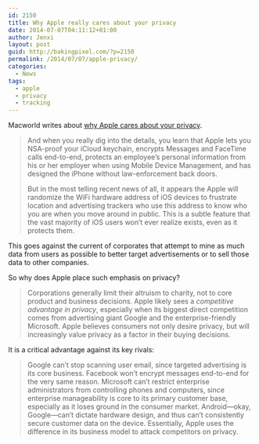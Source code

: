 ```yaml
---
id: 2150
title: Why Apple really cares about your privacy
date: 2014-07-07T04:11:12+01:00
author: Jenxi
layout: post
guid: http://bakingpixel.com/?p=2150
permalink: /2014/07/07/apple-privacy/
categories:
  - News
tags:
  - apple
  - privacy
  - tracking
---
```

Macworld writes about [why Apple cares about your privacy](http://www.macworld.com/article/2366921/why-apple-really-cares-about-your-privacy.html).

> And when you really dig into the details, you learn that Apple lets you NSA-proof your iCloud keychain, encrypts Messages and FaceTime calls end-to-end, protects an employee’s personal information from his or her employer when using Mobile Device Management, and has designed the iPhone without law-enforcement back doors.
> 
> But in the most telling recent news of all, it appears the Apple will randomize the WiFi hardware address of iOS devices to frustrate location and advertising trackers who use this address to know who you are when you move around in public. This is a subtle feature that the vast majority of iOS users won’t ever realize exists, even as it protects them. 

This goes against the current of corporates that attempt to mine as much data from users as possible to better target advertisements or to sell those data to other companies.

So why does Apple place such emphasis on privacy?

> Corporations generally limit their altruism to charity, not to core product and business decisions. Apple likely sees a _competitive advantage in privacy_, especially when its biggest direct competition comes from advertising giant Google and the enterprise-friendly Microsoft. Apple believes consumers not only desire privacy, but will increasingly value privacy as a factor in their buying decisions. 

It is a critical advantage against its key rivals:

> Google can’t stop scanning user email, since targeted advertising is its core business. Facebook won’t encrypt messages end-to-end for the very same reason. Microsoft can’t restrict enterprise administrators from controlling phones and computers, since enterprise manageability is core to its primary customer base, especially as it loses ground in the consumer market. Android—okay, Google—can’t dictate hardware design, and thus can’t consistently secure customer data on the device. Essentially, Apple uses the difference in its business model to attack competitors on privacy.